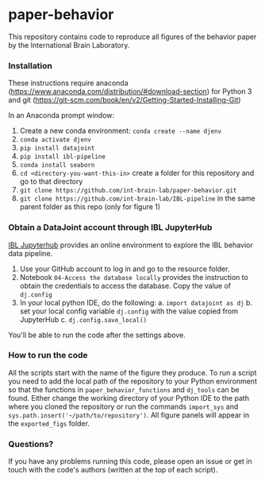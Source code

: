 # paper-behavior
This repository contains code to reproduce all figures of the behavior paper by the International Brain Laboratory. 

### Installation
These instructions require anaconda (https://www.anaconda.com/distribution/#download-section) for Python 3 and git (https://git-scm.com/book/en/v2/Getting-Started-Installing-Git)

In an Anaconda prompt window:
1. Create a new conda environment: `conda create --name djenv`
2. `conda activate djenv`
3. `pip install datajoint`
4. `pip install ibl-pipeline`
5. `conda install seaborn`
6. `cd <directory-you-want-this-in>` create a folder for this repository and go to that directory
7. `git clone https://github.com/int-brain-lab/paper-behavior.git`
8. `git clone https://github.com/int-brain-lab/IBL-pipeline` in the same parent folder as this repo (only for figure 1)

### Obtain a DataJoint account through IBL JupyterHub
[IBL Jupyterhub](https://jupyterhub.internationalbrainlab.org) provides an online environment to explore the IBL behavior data pipeline.

1. Use your GitHub account to log in and go to the resource folder. 
2. Notebook `04-Access the database locally` provides the instruction to obtain the credentials to access the database. Copy the value of `dj.config`
3. In your local python IDE, do the following:
  a. `import datajoint as dj`
  b. set your local config variable `dj.config` with the value copied from JupyterHub
  c. `dj.config.save_local()`

You'll be able to run the code after the settings above.

### How to run the code
All the scripts start with the name of the figure they produce. To run a script you need to add the local path of the repository to your Python environment so that the functions in `paper_behavior_functions` and `dj_tools` can be found. Either change the working directory of your Python IDE to the path where you cloned the repository or run the commands `import_sys` and `sys.path.insert('~/path/to/repository')`.
All figure panels will appear in the `exported_figs` folder.

### Questions?
If you have any problems running this code, please open an issue or get in touch with the code's authors (written at the top of each script).
